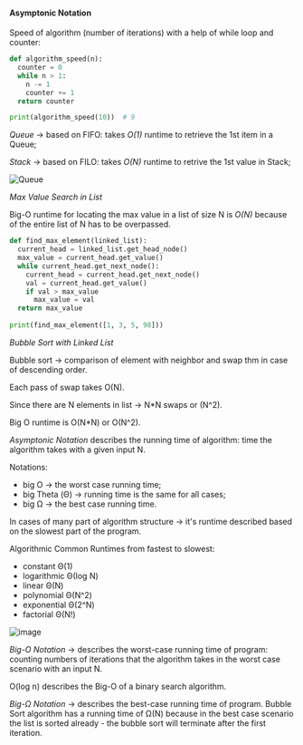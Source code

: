 #### Asymptonic Notation

Speed of algorithm (number of iterations) with a help of while loop and counter:

```python
def algorithm_speed(n):
  counter = 0
  while n > 1:
    n -= 1
    counter += 1
  return counter

print(algorithm_speed(10))  # 9
```


_Queue_ -> based on FIFO: takes _O(1)_ runtime to retrieve the 1st item in a Queue;

_Stack_ -> based on FILO: takes _O(N)_ runtime to retrive the 1st value in Stack;


![Queue](https://github.com/user-attachments/assets/8ccc6a32-8abb-482e-bbe8-f01db3ce07df)


_Max Value Search in List_

Big-O runtime for locating the max value in a list of size N is _O(N)_ because of the entire list of N has to be overpassed.

```python
def find_max_element(linked_list):
  current_head = linked_list.get_head_node()
  max_value = current_head.get_value()
  while current_head.get_next_node():
    current_head = current_head.get_next_node()
    val = current_head.get_value()
    if val > max_value
      max_value = val
  return max_value
  
print(find_max_element([1, 3, 5, 98]))
```


_Bubble Sort with Linked List_


Bubble sort -> comparison of element with neighbor and swap thm in case of descending order.

Each pass of swap takes O(N).

Since there are N elements in list -> N*N swaps or (N^2).

Big O runtime is O(N*N) or O(N^2).


_Asymptonic Notation_ describes the running time of algorithm: time the algorithm takes with a given input N.

Notations:
* big O -> the worst case running time;
* big Theta (Θ) -> running time is the same for all cases;
* big Ω -> the best case running time.

In cases of many part of algorithm structure -> it's runtime described based on the slowest part of the program.

Algorithmic Common Runtimes from fastest to slowest:
* constant Θ(1)
* logarithmic Θ(log N)
* linear Θ(N)
* polynomial Θ(N^2)
* exponential Θ(2^N)
* factorial Θ(N!)

![image](https://github.com/user-attachments/assets/78066a03-2fcf-446c-85b4-0905b13fcf74)



_Big-O Notation_ -> describes the worst-case running time of program: 
counting numbers of iterations that the algorithm takes in the worst case scenario with an input N.

O(log n) describes the Big-O of a binary search algorithm.

_Big-Ω Notation_ -> describes the best-case running time of program.
Bubble Sort algorithm has a running time of Ω(N) because in the best case scenario the list is sorted already - 
the bubble sort will terminate after the first iteration.

